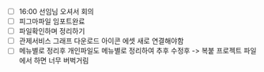 - [ ] 16:00 선임님 오셔서 회의   
- [ ] 피그마파일 임포트완료
- [ ] 파일확인하며 정리하기
- [ ] 관제서비스 그래프 다운로드 아이콘 에셋 새로 연결해야함
- [ ] 메뉴별로 정리후 개인파일도 메뉴별로 정리하여 추후 수정후 -> 복붙 프로젝트 파일에서 하면 너무 버벅거림